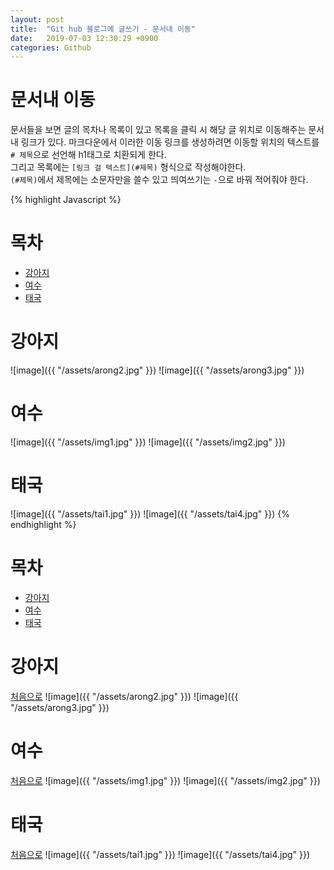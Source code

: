 ```yaml
---
layout: post
title:  "Git hub 블로그에 글쓰기 - 문서내 이동"
date:   2019-07-03 12:30:29 +0900
categories: Github
---
```


# 문서내 이동

문서들을 보면 글의 목차나 목록이 있고 목록을 클릭 시 해당 글 위치로 이동해주는 문서 내 링크가 있다.
마크다운에서 이러한 이동 링크를 생성하려면 이동할 위치의 텍스트를 `# 제목`으로 선언해 h1태그로 치환되게 한다.  
그리고 목록에는 `[링크 걸 텍스트](#제목)` 형식으로 작성해야한다.  
`(#제목)`에서 제목에는 소문자만을 쓸수 있고 띄여쓰기는 `-`으로 바꿔 적어줘야 한다.

{% highlight Javascript %}
# 목차
- [강아지](#강아지)  
- [여수](#여수)  
- [태국](#태국)

# 강아지
![image]({{ "/assets/arong2.jpg" }})
![image]({{ "/assets/arong3.jpg" }})
# 여수
![image]({{ "/assets/img1.jpg" }})
![image]({{ "/assets/img2.jpg" }})
# 태국
![image]({{ "/assets/tai1.jpg" }})
![image]({{ "/assets/tai4.jpg" }})
{% endhighlight %}

# 목차
- [강아지](#강아지)  
- [여수](#여수)  
- [태국](#태국)

# 강아지
[처음으로](#문서내-이동) 
![image]({{ "/assets/arong2.jpg" }})
![image]({{ "/assets/arong3.jpg" }})
# 여수
[처음으로](#문서내-이동) 
![image]({{ "/assets/img1.jpg" }})
![image]({{ "/assets/img2.jpg" }})
# 태국
[처음으로](#문서내-이동) 
![image]({{ "/assets/tai1.jpg" }})
![image]({{ "/assets/tai4.jpg" }})
